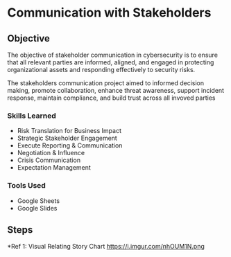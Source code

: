 # Communication with Stakeholders
## Objective
The objective of stakeholder communication in cybersecurity is to ensure that all relevant parties are informed, aligned, and engaged in protecting organizational assets and responding effectively to security risks. 

The stakeholders communication project aimed to informed decision making, promote collaboration, enhance threat awareness, support incident response, maintain compliance, and build trust across all invoved parties

### Skills Learned

- Risk Translation for Business Impact
- Strategic Stakeholder Engagement
- Execute Reporting & Communication
- Negotiation & Influence
- Crisis Communication
- Expectation Management

### Tools Used

- Google Sheets
- Google Slides
  
## Steps
*Ref 1: Visual Relating Story Chart 
https://i.imgur.com/nhOUM1N.png
